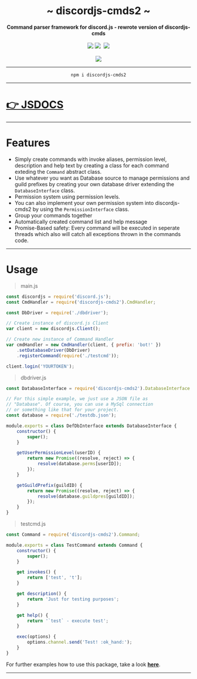 <div align="center">
    <h1>~ discordjs-cmds2 ~</h1>
    <strong>Command parser framework for discord.js - rewrote version of discordjs-cmds</strong><br><br>
    <a href="https://zekro.de/docs/discordjs-cmds2"><img src="https://img.shields.io/badge/docs-jsdocs-c918cc.svg" /></a>
    <a href="https://www.npmjs.com/package/discordjs-cmds2" ><img src="https://img.shields.io/npm/v/discordjs-cmds2.svg" /></a>&nbsp;
    <a href="https://www.npmjs.com/package/discordjs-cmds2" ><img src="https://img.shields.io/npm/dt/discordjs-cmds2.svg" /></a>
<br>
<br>
<a href="https://nodei.co/npm/discordjs-cmds2/"><img src="https://nodei.co/npm/discordjs-cmds2.png?downloads=true"></a>
</div>

---

<div align="center">
    <code>npm i discordjs-cmds2</code>
</div>

---

# [👉 JSDOCS](https://zekro.de/docs/discordjs-cmds2)

---

# Features

- Simply create commands with invoke aliases, permission level, description and help text by creating a class for each command exteding the `Command` abstract class.
- Use whatever you want as Database source to manage permissions and guild prefixes by creating your own database driver extending the `DatabaseInterface` class.
- Permission system using permission levels.
- You can also implement your own permission system into discordjs-cmds2 by using the `PermissionInterface` class.
- Group your commands together
- Automatically created command list and help message
- Promise-Based safety: Every command will be executed in seperate threads which also will catch all exceptions thrown in the commands code.

---

# Usage

> main.js
```js
const discordjs = require('discord.js');
const CmdHandler = require('discordjs-cmds2').CmdHandler;

const DbDriver = require('./dbdriver');

// Create instance of discord.js Client
var client = new discordjs.Client();

// Create new instance of Command Handler
var cmdHandler = new CmdHandler(client, { prefix: 'bot!' })
    .setDatabaseDriver(DbDriver)
    .registerCommand(require('./testcmd'));

client.login('YOURTOKEN');
```

> dbdriver.js
```js
const DatabaseInterface = require('discordjs-cmds2').DatabaseInterface ;

// For this simple example, we just use a JSON file as
// "Database". Of course, you can use a MySql connection
// or something like that for your project.
const database = require('./testdb.json');

module.exports = class DefDbInterface extends DatabaseInterface {
    constructor() {
        super();
    }

    getUserPermissionLevel(userID) {
        return new Promise((resolve, reject) => {
            resolve(database.perms[userID]);
        });
    }

    getGuildPrefix(guildID) {
        return new Promise((resolve, reject) => {
            resolve(database.guildpres[guildID]);
        });
    }
}
```

> testcmd.js
```js
const Command = require('discordjs-cmds2').Command;

module.exports = class TestCommand extends Command {
    constructor() {
        super();
    }

    get invokes() {
        return ['test', 't'];
    }

    get description() {
        return 'Just for testing purposes';
    }

    get help() {
        return '`test` - execute test';
    }

    exec(options) {
        options.channel.send('Test! :ok_hand:');
    }
}
```

For further examples how to use this package, take a look [**here**](https://github.com/zekroTJA/discordjs-cmds2/tree/master/tests).

---